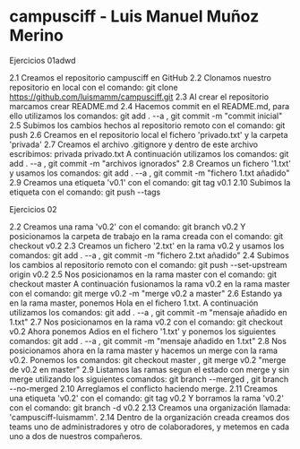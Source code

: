 # campusciff - Luis Manuel Muñoz Merino
Ejercicios 01adwd

2.1 Creamos el repositorio campusciff en GitHub
2.2 Clonamos nuestro repositorio en local con el comando: 
git clone https://github.com/luismamm/campusciff.git
2.3 Al crear el repositorio marcamos crear README.md
2.4 Hacemos commit en el README.md, para ello utilizamos los comandos:
git add . --a , git commit -m "commit inicial"
2.5 Subimos los cambios hechos al repositorio remoto con el comando:
git push
2.6 Creamos en el repositorio local el fichero 'privado.txt' y la carpeta
'privada'
2.7 Creamos el archivo .gitignore y dentro de este archivo escribimos:
privada
privado.txt
A continuación utilizamos los comandos: git add . --a , 
git commit -m "archivos ignorados"
2.8 Creamos un fichero '1.txt' y usamos los comandos:
git add . --a , git commit -m "fichero 1.txt añadido"
2.9 Creamos una etiqueta 'v0.1' con el comando: git tag v0.1
2.10 Subimos la etiqueta con el comando: git push --tags

Ejercicios 02

2.2 Creamos una rama 'v0.2' con el comando: git branch v0.2
Y posicionamos la carpeta de trabajo en la rama creada con el comando:
git checkout v0.2
2.3 Creamos un fichero '2.txt' en la rama v0.2 y usamos los comandos:
git add . --a , git commit -m "fichero 2.txt añadido"
2.4 Subimos los cambios al repositorio remoto con el comando:
git push --set-upstream origin v0.2
2.5 Nos posicionamos en la rama master con el comando: git checkout master
A continuación fusionamos la rama v0.2 en la rama master con el comando:
git merge v0.2 -m "merge v0.2 a master"
2.6 Estando ya en la rama master, ponemos Hola en el fichero 1.txt.
A continuación utilizamos los comandos: git add . --a , 
git commit -m "mensaje añadido en 1.txt"
2.7 Nos posicionamos en la rama v0.2 con el comando: git checkout v0.2
Ahora ponemos Adios en el fichero '1.txt' y ponemos los siguientes
comandos: git add . --a , git commit -m "mensaje añadido en 1.txt"
2.8 Nos posicionamos ahora en la rama master y hacemos un merge con 
la rama v0.2. Ponemos los comandos: git checkout master , 
git merge v0.2 "merge de v0.2 en master"
2.9 Listamos las ramas segun el estado con merge y sin merge 
utilizando los siguientes comandos: git branch --merged , 
git branch --no-merged
2.10 Arreglamos el conflicto haciendo merge.
2.11 Creamos una etiqueta 'v0.2' con el comando: git tag v0.2
Y borramos la rama 'v0.2' con el comando: git branch -d v0.2
2.13 Creamos una organización llamada: 'campusciff-luismamm'.
2.14 Dentro de la organización creada creamos dos teams uno de 
administradores y otro de colaboradores, y metemos en cada uno a dos
de nuestros compañeros.
